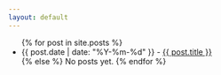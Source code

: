 ```yaml
---
layout: default
---
```


<ul>
    {% for post in site.posts %}
        <li>{{ post.date | date: "%Y-%m-%d" }} - <a href="{{ post.url }}">{{ post.title }}</a></li>
    {% else %}
        No posts yet.
    {% endfor %}
</ul>
